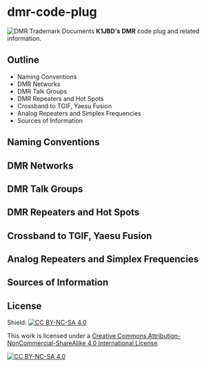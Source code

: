 # dmr-code-plug

![DMR Trademark](https://www.dmrassociation.org/images/DMR-Association-logo.png)
Documents **K1JBD's DMR** code plug and related information.

## Outline

* Naming Conventions
* DMR Networks
* DMR Talk Groups
* DMR Repeaters and Hot Spots
* Crossband to TGIF, Yaesu Fusion
* Analog Repeaters and Simplex Frequencies
* Sources of Information

## Naming Conventions

## DMR Networks

## DMR Talk Groups

## DMR Repeaters and Hot Spots

## Crossband to TGIF, Yaesu Fusion

## Analog Repeaters and Simplex Frequencies

## Sources of Information

## License

Shield: [![CC BY-NC-SA 4.0][cc-by-nc-sa-shield]][cc-by-nc-sa]

This work is licensed under a
[Creative Commons Attribution-NonCommercial-ShareAlike 4.0 International License][cc-by-nc-sa].

[![CC BY-NC-SA 4.0][cc-by-nc-sa-image]][cc-by-nc-sa]

[cc-by-nc-sa]: http://creativecommons.org/licenses/by-nc-sa/4.0/
[cc-by-nc-sa-image]: https://licensebuttons.net/l/by-nc-sa/4.0/88x31.png
[cc-by-nc-sa-shield]: https://img.shields.io/badge/License-CC%20BY--NC--SA%204.0-lightgrey.svg
